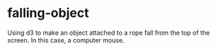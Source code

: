 falling-object
==============


Using d3 to make an object attached to a rope fall from the top of the screen.
In this case, a computer mouse.

